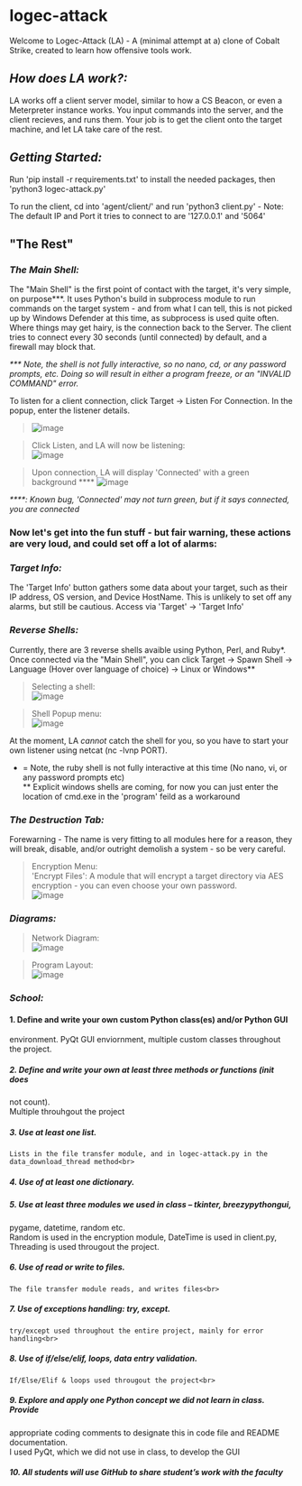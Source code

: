 # logec-attack
Welcome to Logec-Attack (LA) - A (minimal attempt at a) clone of Cobalt Strike, created to learn how offensive tools work. <br>


## _How does LA work?:_

LA works off a client server model, similar to how a CS Beacon, or even a Meterpreter instance works. You input commands into the server,
and the client recieves, and runs them. Your job is to get the client onto the target machine, and let LA take care of the rest. 

## _Getting Started:_
Run 'pip install -r requirements.txt' to install the needed packages, then 'python3 logec-attack.py'

To run the client, cd into 'agent/client/' and run 'python3 client.py' - Note: The default IP and Port it tries to connect to are '127.0.0.1' and '5064'

## "The Rest"

### _The Main Shell:_ <br>
  The "Main Shell" is the first point of contact with the target, it's very simple, on purpose***. It uses Python's build in subprocess module to run commands on the target system - and from what I can tell, this is not picked up by Windows Defender at this time, as subprocess is used quite often. Where things may get hairy, is the connection back to the Server. The client tries to connect every 30 seconds (until connected) by default, and a firewall may block that. 

_*** Note, the shell is not fully interactive, so no nano, cd, or any password prompts, etc. Doing so will result in either a program freeze, or an "INVALID COMMAND" error._

To listen for a client connection, click Target -> Listen For Connection. In the popup, enter the listener details. 
>![image](https://user-images.githubusercontent.com/91687869/206892006-c2031f89-ba95-447d-a056-fafd5edcd133.png)

>Click Listen, and LA will now be listening: <br>
>![image](https://user-images.githubusercontent.com/91687869/206892035-3a962ef6-ea08-4c3a-8078-65969c6a9927.png)

> Upon connection, LA will display 'Connected' with a green background ****
>![image](https://user-images.githubusercontent.com/91687869/206892202-4a92ab41-e5ed-46db-835a-c5318190fa9a.png)

_****: Known bug, 'Connected' may not turn green, but if it says connected, you are connected_ <br>

### Now let's get into the fun stuff - but fair warning, these actions are very loud, and could set off a lot of alarms:

### _Target Info:_
  The 'Target Info' button gathers some data about your target, such as their IP address, OS version, and Device HostName. This is unlikely to set off any alarms, but still be cautious. Access via 'Target' -> 'Target Info'

### _Reverse Shells:_
  Currently, there are 3 reverse shells avaible using Python, Perl, and Ruby*. Once connected via the "Main Shell", you can click Target -> Spawn Shell -> Language (Hover over language of choice) -> Linux or Windows**
 
>Selecting a shell:<br>
![image](https://user-images.githubusercontent.com/91687869/206891032-7c476ffb-4bea-4438-ae5a-74da547982cf.png)

>Shell Popup menu:<br>
![image](https://user-images.githubusercontent.com/91687869/206891820-3fbadd92-7b2f-4e80-8d4e-03f9aeb0419d.png)


At the moment, LA _cannot_ catch the shell for you, so you have to start your own listener using netcat (nc -lvnp PORT). 

* = Note, the ruby shell is not fully interactive at this time (No nano, vi, or any password prompts etc) <br>
** Explicit windows shells are coming, for now you can just enter the location of cmd.exe in the 'program' feild as a workaround

### _The Destruction Tab: <br>_
  Forewarning - The name is very fitting to all modules here for a reason, they will break, disable, and/or outright demolish a system - so be very careful. <br>
  >Encryption Menu:<br>
  'Encrypt Files': A module that will encrypt a target directory via AES encryption - you can even choose your own password. <br>
   ![image](https://user-images.githubusercontent.com/91687869/206891627-b1a39a5e-c0ec-4f60-aafb-773afe33e5b4.png)

  


### _Diagrams:_ <br>

>Network Diagram: <br>
>![image](https://user-images.githubusercontent.com/91687869/206885050-58326a5f-c243-4931-a7ea-725d1f92bf0f.png) <br>

>Program Layout: <br>
>![image](https://user-images.githubusercontent.com/91687869/206885056-85b932d1-1344-4020-8336-522bf4b36e1b.png)

### _School:_ <br>
#### 1. Define and write your own custom Python class(es) and/or Python GUI<br>
environment.
    PyQt GUI enviornment, multiple custom classes throughout the project.<br>

#####  2. Define and write your own at least three methods or functions (init does
not count).<br>
    Multiple throuhgout the project<br>

#####  3. Use at least one list.<br>
    Lists in the file transfer module, and in logec-attack.py in the data_download_thread method<br>

#####  4. Use of at least one dictionary.<br>


#####  5. Use at least three modules we used in class – tkinter, breezypythongui,
pygame, datetime, random etc.<br>
    Random is used in the encryption module, DateTime is used in client.py, Threading is used througout the project.<br>

#####  6. Use of read or write to files.<br>
    The file transfer module reads, and writes files<br>

#####  7. Use of exceptions handling: try, except.<br>
    try/except used throughout the entire project, mainly for error handling<br>

#####  8. Use of if/else/elif, loops, data entry validation.<br>
    If/Else/Elif & loops used througout the project<br>

#####  9. Explore and apply one Python concept we did not learn in class. Provide
appropriate coding comments to designate this in code file and README
documentation.<br>
    I used PyQt, which we did not use in class, to develop the GUI<br>

#####  10. All students will use GitHub to share student’s work with the faculty<br>


